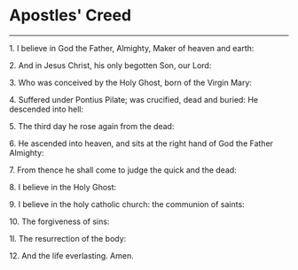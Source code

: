 <body>
 
 
 <h1>Apostles' Creed</h1>
 <hr>
 
 <p>1. I believe in God the Father, Almighty, Maker of heaven and earth:
 </p><p>2. And in Jesus Christ, his only begotten Son, our Lord:
 </p><p>3. Who was conceived by the Holy Ghost, born of the Virgin Mary:
 </p><p>4. Suffered under Pontius Pilate; was crucified, dead and buried: He descended into hell:
 </p><p>5. The third day he rose again from the dead:
 </p><p>6. He ascended into heaven, and sits at the right hand of God the Father Almighty:
 </p><p>7. From thence he shall come to judge the quick and the dead:
 </p><p>8. I believe in the Holy Ghost:
 </p><p>9. I believe in the holy catholic church: the communion of saints:
 </p><p>10. The forgiveness of sins:
 </p><p>1l. The resurrection of the body:
 </p><p>12. And the life everlasting. Amen.
 
 </p></body>